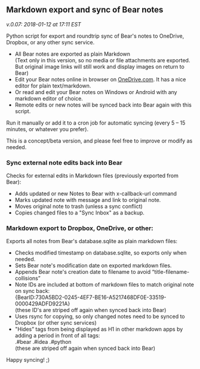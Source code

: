 ## Markdown export and sync of Bear notes
_v.0.07: 2018-01-12 at 17:11 EST_

Python script for export and roundtrip sync of Bear's notes to OneDrive, Dropbox, or any other sync service.

* All Bear notes are exported as plain Markdown  
	(Text only in this version, so no media or file attachments are exported.  
	But original image links will still work and display images on return to Bear)
* Edit your Bear notes online in browser on [OneDrive.com](https://onedrive.live.com). It has a nice editor for plain text/markdown.
* Or read and edit your Bear notes on Windows or Android with any markdown editor of choice.   
* Remote edits or new notes will be synced back into Bear again with this script.

Run it manually or add it to a cron job for automatic syncing (every 5 – 15 minutes, or whatever you prefer).

This is a concept/beta version, and please feel free to improve or modify as needed. 


### Sync external note edits back into Bear
Checks for external edits in Markdown files (previously exported from Bear):

* Adds updated or new Notes to Bear with x-callback-url command
* Marks updated note with message and link to original note.
* Moves original note to trash (unless a sync conflict)
* Copies changed files to a "Sync Inbox" as a backup. 


### Markdown export to Dropbox, OneDrive, or other:
Exports all notes from Bear's database.sqlite as plain markdown files:

* Checks modified timestamp on database.sqlite, so exports only when needed.
* Sets Bear note's modification date on exported markdown files.
* Appends Bear note's creation date to filename to avoid “title-filename-collisions”
* Note IDs are included at bottom of markdown files to match original note on sync back:  
	{BearID:730A5BD2-0245-4EF7-BE16-A5217468DF0E-33519-0000429ADFD9221A}  
(these ID's are striped off again when synced back into Bear)
* Uses rsync for copying, so only changed notes need to be synced to Dropbox (or other sync services)
* "Hides” tags from being displayed as H1 in other markdown apps by adding a period in front of all tags:   
.#bear .#idea .#python   
(these are striped off again when synced back into Bear)

Happy syncing! ;)